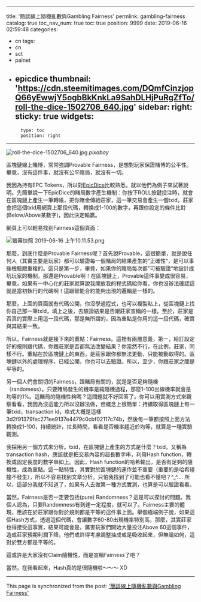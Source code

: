 
---
title: '簡談線上隨機亂數與Gambling Fairness'
permlink: gambling-fairness
catalog: true
toc_nav_num: true
toc: true
position: 9999
date: 2019-06-16 02:59:48
categories:
- cn
tags:
- cn
- sct
- palnet
- epicdice
thumbnail: 'https://cdn.steemitimages.com/DQmfCinzjopQ66yEwwjY5ogbBkKnkLa9SahDLHjPuRgZfTo/roll-the-dice-1502706_640.jpg'
sidebar:
    right:
        sticky: true
widgets:
    -
        type: toc
        position: right
---


![roll-the-dice-1502706_640.jpg](https://cdn.steemitimages.com/DQmfCinzjopQ66yEwwjY5ogbBkKnkLa9SahDLHjPuRgZfTo/roll-the-dice-1502706_640.jpg)
_pixabay_

區塊鏈線上賭博，常常強調Provable Fairness，是想對玩家保證賭博的公平性。畢竟，沒有這件事，就沒有公平賭局，就沒有一切。

我因為持有EPC Tokens，所以對[EpicDice](https://epicdice.io/?ref=deanliu)比較熟悉。就以他們為例子來試著說明。先簡單說一下EpicDice的賭局數字產生機制：你按下ROLL按鍵投注時，就會在區塊鏈上產生一筆轉帳，把你賭金傳給莊家，這一筆交易會產生一個txid，莊家會把這個txid用網頁上那段代碼，轉換成1-100的數字，再跟你設定的條件比對(Below/Above某數字)，因此決定輸贏。

網頁上可以輕易找到Fairness這個頁面：

![螢幕快照 2019-06-16 上午10.11.53.png](https://cdn.steemitimages.com/DQmaE4vkPdraRknSozRwxbd7bVynxdALxqh9dQjGX3qK1Tm/%E8%9E%A2%E5%B9%95%E5%BF%AB%E7%85%A7%202019-06-16%20%E4%B8%8A%E5%8D%8810.11.53.png)

那麼，到底什麼是Provable Fairness呢？首先說Provable，這很簡單，就是說任何人（其實主要是玩家）都可以驗證每一個賭局的結果產生的“正確性“，是可以事後檢驗跟重複的。這只是第一步，畢竟，如果你的賭局每次都”可被驗證“地設計成坑玩家的機制，那還是Provable啊！在區塊鏈上，Provable這件事變成很容易，畢竟，如果有一中心化的莊家就算說我開放我的程式碼給你看，你也沒辦法確認這就是當初執行的代碼啊！這跟智能合約能夠出現的邏輯是一樣的。

那麼，上面的頁面就有代碼公開，你沒學過程式，也可以複製貼上，從區塊鏈上找你自己那一筆txid，填上之後，去驗證結果是否跟莊家宣稱的一樣。至於，莊家是否真的實際上用這一段代碼，那是無所謂的，因為重點是你用的這一段代碼，確實與其結果一致。

所以，Fairness就是接下來的重點：Fairness。這裡有兩層意義，第一，給訂設定好的規則跟代碼，你跟莊家是否都無法改變結果？你當然不行，在此例，莊家，同樣不行。重點在於區塊鏈上的東西，是莊家跟你都無法更動，只能被動取得的。區塊鏈以外的處理程序，已經公開，你也可以去驗證。所以，至少，你跟莊家之間是平等的。

另一個人們會關切的Fairness，跟賭局有關的，就是是否足夠隨機（randomess）。只要賭局發生的機率是純隨機過程，那麼1-100出線機率就會是均等的1%。這賭局的隨機性夠嗎？這問題就不好回答了。你可以用實測方式來觀察看看，我因為沒這能力所以沒辦法做，但概念上很簡單：持續取得區塊鏈上每一筆txid，transaction id，格式大概是這樣 3d2f91379fec271ee9137e4479c0cbf02117c74b，然後每一筆都按照上面方法轉換成1-100，持續統計，拉長時間，看看是否機率趨近於均等，就算是一種實驗觀測。

我採用另一個方式來分析。txid，在區塊鏈上產生的方式是什麼？txid，又稱為transaction hash，應該就是把交易內容的超長數字串，利用Hash function，轉換成固定長度的數字串如上。因此，Hash function的哈希輸出，是否有足夠的隨機性，成為重點。這一點特性，其實對於區塊鏈的運作並不重要（重要的是哈希碰撞不發生），所以不容易找到文章分析。只怕我找到了可能也看不懂吧？^_^.... 所以，這部分我就不知道了，如果有人去做第一種方式實測，也算是可以驗證看看。

當然，Fairness是否一定要包括(pure) Randomness？這是可以探討的問題。我個人認為，只要Randomness有到達一定程度，就可以了。Fairness主要的體現，應該在於莊家跟你對於規則都是平等的這件事上面。舉個極端例子說，如果這個Hash方式，透過這個代碼，會讓數字60-80出現機率特別高，那麼，其實莊家也得接受這事實，結果可能會是，厲害玩家們開始大量投注Above 60這個事件，造成莊家預期利潤下降，他們或許得考慮調整抽成或是吸收起來，但無論如何，這對於雙方都是平等的。

這或許是大家沒有Claim隨機性，而是宣稱Fairness了吧？

當然，在我看起來，Hash真的是很隨機啦～～～ XD

- - -

This page is synchronized from the post: ['簡談線上隨機亂數與Gambling Fairness'](https://steemit.com/@deanliu/gambling-fairness)

